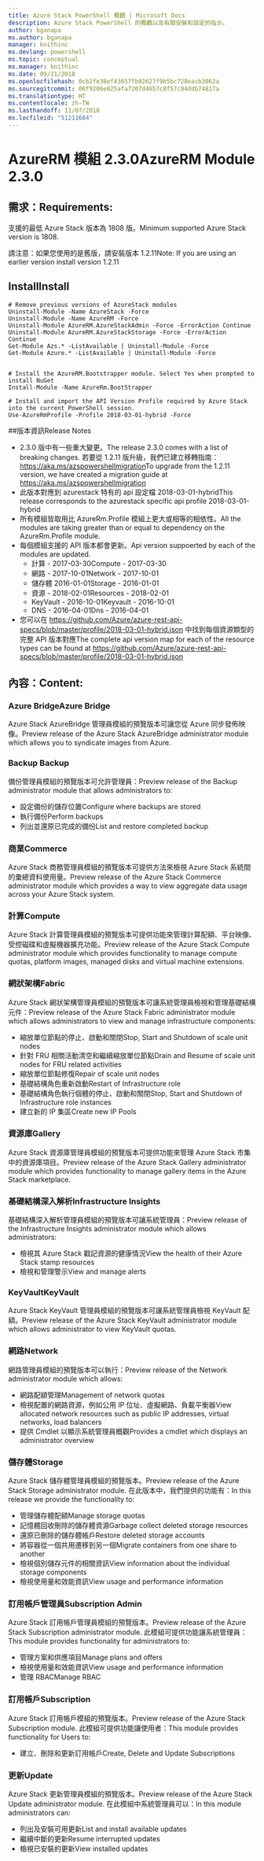 ```yaml
---
title: Azure Stack PowerShell 概觀 | Microsoft Docs
description: Azure Stack PowerShell 的概觀以及有關安裝和設定的指示。
author: bganapa
ms.author: bganapa
manager: knithinc
ms.devlang: powershell
ms.topic: conceptual
ms.manager: knithinc
ms.date: 09/21/2018
ms.openlocfilehash: 0cb2fe38ef43657fb02627f9b5bc728eacb3062a
ms.sourcegitcommit: 06f9206e025afa7207d4657c8f57c94ddb74817a
ms.translationtype: HT
ms.contentlocale: zh-TW
ms.lasthandoff: 11/07/2018
ms.locfileid: "51211684"
---
```

# <a name="azurerm-module-230"></a><span data-ttu-id="d95f6-103">AzureRM 模組 2.3.0</span><span class="sxs-lookup"><span data-stu-id="d95f6-103">AzureRM Module 2.3.0</span></span>

## <a name="requirements"></a><span data-ttu-id="d95f6-104">需求：</span><span class="sxs-lookup"><span data-stu-id="d95f6-104">Requirements:</span></span>
<span data-ttu-id="d95f6-105">支援的最低 Azure Stack 版本為 1808 版。</span><span class="sxs-lookup"><span data-stu-id="d95f6-105">Minimum supported Azure Stack version is 1808.</span></span>

<span data-ttu-id="d95f6-106">請注意：如果您使用的是舊版，請安裝版本 1.2.11</span><span class="sxs-lookup"><span data-stu-id="d95f6-106">Note: If you are using an earlier version install version 1.2.11</span></span>


## <a name="install"></a><span data-ttu-id="d95f6-107">Install</span><span class="sxs-lookup"><span data-stu-id="d95f6-107">Install</span></span>
```powershell-interactive
# Remove previous versions of AzureStack modules
Uninstall-Module -Name AzureStack -Force 
Uninstall-Module -Name AzureRM -Force 
Uninstall-Module AzureRM.AzureStackAdmin -Force -ErrorAction Continue
Uninstall-Module AzureRM.AzureStackStorage -Force -ErrorAction Continue
Get-Module Azs.* -ListAvailable | Uninstall-Module -Force
Get-Module Azure.* -ListAvailable | Uninstall-Module -Force


# Install the AzureRM.Bootstrapper module. Select Yes when prompted to install NuGet
Install-Module -Name AzureRm.BootStrapper

# Install and import the API Version Profile required by Azure Stack into the current PowerShell session.
Use-AzureRmProfile -Profile 2018-03-01-hybrid -Force

```

##<a name="release-notes"></a><span data-ttu-id="d95f6-108">版本資訊</span><span class="sxs-lookup"><span data-stu-id="d95f6-108">Release Notes</span></span>
* <span data-ttu-id="d95f6-109">2.3.0 版中有一些重大變更。</span><span class="sxs-lookup"><span data-stu-id="d95f6-109">The release 2.3.0 comes with a list of breaking changes.</span></span> <span data-ttu-id="d95f6-110">若要從 1.2.11 版升級，我們已建立移轉指南： https://aka.ms/azspowershellmigration</span><span class="sxs-lookup"><span data-stu-id="d95f6-110">To upgrade from the 1.2.11 version, we have created a migration guide at https://aka.ms/azspowershellmigration</span></span>
* <span data-ttu-id="d95f6-111">此版本對應到 azurestack 特有的 api 設定檔 2018-03-01-hybrid</span><span class="sxs-lookup"><span data-stu-id="d95f6-111">This release corresponds to the azurestack specific api profile 2018-03-01-hybrid</span></span>
* <span data-ttu-id="d95f6-112">所有模組皆取用比 AzureRm.Profile 模組上更大或相等的相依性。</span><span class="sxs-lookup"><span data-stu-id="d95f6-112">All the modules are taking greater than or equal to dependency on the AzureRm.Profile module.</span></span>
* <span data-ttu-id="d95f6-113">每個模組支援的 API 版本都會更新。</span><span class="sxs-lookup"><span data-stu-id="d95f6-113">Api version suppoerted by  each of the modules are updated.</span></span> 
    * <span data-ttu-id="d95f6-114">計算 - 2017-03-30</span><span class="sxs-lookup"><span data-stu-id="d95f6-114">Compute - 2017-03-30</span></span>
    * <span data-ttu-id="d95f6-115">網路 - 2017-10-01</span><span class="sxs-lookup"><span data-stu-id="d95f6-115">Network - 2017-10-01</span></span>
    * <span data-ttu-id="d95f6-116">儲存體 2016-01-01</span><span class="sxs-lookup"><span data-stu-id="d95f6-116">Storage - 2016-01-01</span></span>
    * <span data-ttu-id="d95f6-117">資源 - 2018-02-01</span><span class="sxs-lookup"><span data-stu-id="d95f6-117">Resources - 2018-02-01</span></span>
    * <span data-ttu-id="d95f6-118">KeyVault - 2016-10-01</span><span class="sxs-lookup"><span data-stu-id="d95f6-118">Keyvault - 2016-10-01</span></span>
    * <span data-ttu-id="d95f6-119">DNS - 2016-04-01</span><span class="sxs-lookup"><span data-stu-id="d95f6-119">Dns - 2016-04-01</span></span>
* <span data-ttu-id="d95f6-120">您可以在 https://github.com/Azure/azure-rest-api-specs/blob/master/profile/2018-03-01-hybrid.json 中找到每個資源類型的完整 API 版本對應</span><span class="sxs-lookup"><span data-stu-id="d95f6-120">The complete api version map for each of the resource types can be found at https://github.com/Azure/azure-rest-api-specs/blob/master/profile/2018-03-01-hybrid.json</span></span>

## <a name="content"></a><span data-ttu-id="d95f6-121">內容：</span><span class="sxs-lookup"><span data-stu-id="d95f6-121">Content:</span></span>
### <a name="azure-bridge"></a><span data-ttu-id="d95f6-122">Azure Bridge</span><span class="sxs-lookup"><span data-stu-id="d95f6-122">Azure Bridge</span></span>
<span data-ttu-id="d95f6-123">Azure Stack AzureBridge 管理員模組的預覽版本可讓您從 Azure 同步發佈映像。</span><span class="sxs-lookup"><span data-stu-id="d95f6-123">Preview release of the Azure Stack AzureBridge administrator module which allows you to syndicate images from Azure.</span></span>

### <a name="backup"></a><span data-ttu-id="d95f6-124">Backup </span><span class="sxs-lookup"><span data-stu-id="d95f6-124">Backup</span></span>
<span data-ttu-id="d95f6-125">備份管理員模組的預覽版本可允許管理員：</span><span class="sxs-lookup"><span data-stu-id="d95f6-125">Preview release of the Backup administrator module that allows administrators to:</span></span>
- <span data-ttu-id="d95f6-126">設定備份的儲存位置</span><span class="sxs-lookup"><span data-stu-id="d95f6-126">Configure where backups are stored</span></span>
- <span data-ttu-id="d95f6-127">執行備份</span><span class="sxs-lookup"><span data-stu-id="d95f6-127">Perform backups</span></span>
- <span data-ttu-id="d95f6-128">列出並還原已完成的備份</span><span class="sxs-lookup"><span data-stu-id="d95f6-128">List and restore completed backup</span></span>

### <a name="commerce"></a><span data-ttu-id="d95f6-129">商業</span><span class="sxs-lookup"><span data-stu-id="d95f6-129">Commerce</span></span>
<span data-ttu-id="d95f6-130">Azure Stack 商務管理員模組的預覽版本可提供方法來檢視 Azure Stack 系統間的彙總資料使用量。</span><span class="sxs-lookup"><span data-stu-id="d95f6-130">Preview release of the Azure Stack Commerce administrator module which provides a way to view aggregate data usage across your Azure Stack system.</span></span>

### <a name="compute"></a><span data-ttu-id="d95f6-131">計算</span><span class="sxs-lookup"><span data-stu-id="d95f6-131">Compute</span></span>
<span data-ttu-id="d95f6-132">Azure Stack 計算管理員模組的預覽版本可提供功能來管理計算配額、平台映像、受控磁碟和虛擬機器擴充功能。</span><span class="sxs-lookup"><span data-stu-id="d95f6-132">Preview release of the Azure Stack Compute administrator module which provides functionality to manage compute quotas, platform images, managed disks and virtual machine extensions.</span></span>

### <a name="fabric"></a><span data-ttu-id="d95f6-133">網狀架構</span><span class="sxs-lookup"><span data-stu-id="d95f6-133">Fabric</span></span>
<span data-ttu-id="d95f6-134">Azure Stack 網狀架構管理員模組的預覽版本可讓系統管理員檢視和管理基礎結構元件：</span><span class="sxs-lookup"><span data-stu-id="d95f6-134">Preview release of the Azure Stack Fabric administrator module which allows administrators to view and manage infrastructure components:</span></span>
- <span data-ttu-id="d95f6-135">縮放單位節點的停止、啟動和關閉</span><span class="sxs-lookup"><span data-stu-id="d95f6-135">Stop, Start and Shutdown of scale unit nodes</span></span>
- <span data-ttu-id="d95f6-136">針對 FRU 相關活動清空和繼續縮放單位節點</span><span class="sxs-lookup"><span data-stu-id="d95f6-136">Drain and Resume of scale unit nodes for FRU related activities</span></span>
- <span data-ttu-id="d95f6-137">縮放單位節點修復</span><span class="sxs-lookup"><span data-stu-id="d95f6-137">Repair of scale unit nodes</span></span>
- <span data-ttu-id="d95f6-138">基礎結構角色重新啟動</span><span class="sxs-lookup"><span data-stu-id="d95f6-138">Restart of Infrastructure role</span></span>
- <span data-ttu-id="d95f6-139">基礎結構角色執行個體的停止、啟動和關閉</span><span class="sxs-lookup"><span data-stu-id="d95f6-139">Stop, Start and Shutdown of Infrastructure role instances</span></span>
- <span data-ttu-id="d95f6-140">建立新的 IP 集區</span><span class="sxs-lookup"><span data-stu-id="d95f6-140">Create new IP Pools</span></span>


### <a name="gallery"></a><span data-ttu-id="d95f6-141">資源庫</span><span class="sxs-lookup"><span data-stu-id="d95f6-141">Gallery</span></span>
<span data-ttu-id="d95f6-142">Azure Stack 資源庫管理員模組的預覽版本可提供功能來管理 Azure Stack 市集中的資源庫項目。</span><span class="sxs-lookup"><span data-stu-id="d95f6-142">Preview release of the Azure Stack Gallery administrator module which provides functionality to manage gallery items in the Azure Stack marketplace.</span></span>

### <a name="infrastructure-insights"></a><span data-ttu-id="d95f6-143">基礎結構深入解析</span><span class="sxs-lookup"><span data-stu-id="d95f6-143">Infrastructure Insights</span></span>
<span data-ttu-id="d95f6-144">基礎結構深入解析管理員模組的預覽版本可讓系統管理員：</span><span class="sxs-lookup"><span data-stu-id="d95f6-144">Preview release of the Infrastructure Insights administrator module which allows administrators:</span></span>
- <span data-ttu-id="d95f6-145">檢視其 Azure Stack 戳記資源的健康情況</span><span class="sxs-lookup"><span data-stu-id="d95f6-145">View the health of their Azure Stack stamp resources</span></span>
- <span data-ttu-id="d95f6-146">檢視和管理警示</span><span class="sxs-lookup"><span data-stu-id="d95f6-146">View and manage alerts</span></span>

### <a name="keyvault"></a><span data-ttu-id="d95f6-147">KeyVault</span><span class="sxs-lookup"><span data-stu-id="d95f6-147">KeyVault</span></span>
<span data-ttu-id="d95f6-148">Azure Stack KeyVault 管理員模組的預覽版本可讓系統管理員檢視 KeyVault 配額。</span><span class="sxs-lookup"><span data-stu-id="d95f6-148">Preview release of the Azure Stack KeyVault administrator module which allows administrator to view KeyVault quotas.</span></span>

### <a name="network"></a><span data-ttu-id="d95f6-149">網路</span><span class="sxs-lookup"><span data-stu-id="d95f6-149">Network</span></span>
<span data-ttu-id="d95f6-150">網路管理員模組的預覽版本可以執行：</span><span class="sxs-lookup"><span data-stu-id="d95f6-150">Preview release of the Network administrator module which allows:</span></span>
- <span data-ttu-id="d95f6-151">網路配額管理</span><span class="sxs-lookup"><span data-stu-id="d95f6-151">Management of network quotas</span></span>
- <span data-ttu-id="d95f6-152">檢視配置的網路資源，例如公用 IP 位址、虛擬網路、負載平衡器</span><span class="sxs-lookup"><span data-stu-id="d95f6-152">View allocated network resources such as public IP addresses, virtual networks, load balancers</span></span>
- <span data-ttu-id="d95f6-153">提供 Cmdlet 以顯示系統管理員概觀</span><span class="sxs-lookup"><span data-stu-id="d95f6-153">Provides a cmdlet which displays an administrator overview</span></span>

### <a name="storage"></a><span data-ttu-id="d95f6-154">儲存體</span><span class="sxs-lookup"><span data-stu-id="d95f6-154">Storage</span></span>
<span data-ttu-id="d95f6-155">Azure Stack 儲存體管理員模組的預覽版本。</span><span class="sxs-lookup"><span data-stu-id="d95f6-155">Preview release of the Azure Stack Storage administrator module.</span></span>  <span data-ttu-id="d95f6-156">在此版本中，我們提供的功能有：</span><span class="sxs-lookup"><span data-stu-id="d95f6-156">In this release we provide the functionality to:</span></span>
- <span data-ttu-id="d95f6-157">管理儲存體配額</span><span class="sxs-lookup"><span data-stu-id="d95f6-157">Manage storage quotas</span></span>
- <span data-ttu-id="d95f6-158">記憶體回收刪除的儲存體資源</span><span class="sxs-lookup"><span data-stu-id="d95f6-158">Garbage collect deleted storage resources</span></span>
- <span data-ttu-id="d95f6-159">還原已刪除的儲存體帳戶</span><span class="sxs-lookup"><span data-stu-id="d95f6-159">Restore deleted storage accounts</span></span>
- <span data-ttu-id="d95f6-160">將容器從一個共用遷移到另一個</span><span class="sxs-lookup"><span data-stu-id="d95f6-160">Migrate containers from one share to another</span></span>
- <span data-ttu-id="d95f6-161">檢視個別儲存元件的相關資訊</span><span class="sxs-lookup"><span data-stu-id="d95f6-161">View information about the individual storage components</span></span>
- <span data-ttu-id="d95f6-162">檢視使用量和效能資訊</span><span class="sxs-lookup"><span data-stu-id="d95f6-162">View usage and performance information</span></span>

### <a name="subscription-admin"></a><span data-ttu-id="d95f6-163">訂用帳戶管理員</span><span class="sxs-lookup"><span data-stu-id="d95f6-163">Subscription Admin</span></span>
<span data-ttu-id="d95f6-164">Azure Stack 訂用帳戶管理員模組的預覽版本。</span><span class="sxs-lookup"><span data-stu-id="d95f6-164">Preview release of the Azure Stack Subscription administrator module.</span></span>  <span data-ttu-id="d95f6-165">此模組可提供功能讓系統管理員：</span><span class="sxs-lookup"><span data-stu-id="d95f6-165">This module provides functionality for administrators to:</span></span>
- <span data-ttu-id="d95f6-166">管理方案和供應項目</span><span class="sxs-lookup"><span data-stu-id="d95f6-166">Manage plans and offers</span></span>
- <span data-ttu-id="d95f6-167">檢視使用量和效能資訊</span><span class="sxs-lookup"><span data-stu-id="d95f6-167">View usage and performance information</span></span>
- <span data-ttu-id="d95f6-168">管理 RBAC</span><span class="sxs-lookup"><span data-stu-id="d95f6-168">Manage RBAC</span></span>

### <a name="subscription"></a><span data-ttu-id="d95f6-169">訂用帳戶</span><span class="sxs-lookup"><span data-stu-id="d95f6-169">Subscription</span></span>
<span data-ttu-id="d95f6-170">Azure Stack 訂用帳戶模組的預覽版本。</span><span class="sxs-lookup"><span data-stu-id="d95f6-170">Preview release of the Azure Stack Subscription module.</span></span>  <span data-ttu-id="d95f6-171">此模組可提供功能讓使用者：</span><span class="sxs-lookup"><span data-stu-id="d95f6-171">This module provides functionality for Users to:</span></span>
- <span data-ttu-id="d95f6-172">建立、刪除和更新訂用帳戶</span><span class="sxs-lookup"><span data-stu-id="d95f6-172">Create, Delete and Update Subscriptions</span></span>

### <a name="update"></a><span data-ttu-id="d95f6-173">更新</span><span class="sxs-lookup"><span data-stu-id="d95f6-173">Update</span></span>
<span data-ttu-id="d95f6-174">Azure Stack 更新管理員模組的預覽版本。</span><span class="sxs-lookup"><span data-stu-id="d95f6-174">Preview release of the Azure Stack Update administrator module.</span></span>  <span data-ttu-id="d95f6-175">在此模組中系統管理員可以：</span><span class="sxs-lookup"><span data-stu-id="d95f6-175">In this module administrators can:</span></span>
- <span data-ttu-id="d95f6-176">列出及安裝可用更新</span><span class="sxs-lookup"><span data-stu-id="d95f6-176">List and install available updates</span></span>
- <span data-ttu-id="d95f6-177">繼續中斷的更新</span><span class="sxs-lookup"><span data-stu-id="d95f6-177">Resume interrupted updates</span></span>
- <span data-ttu-id="d95f6-178">檢視已安裝的更新</span><span class="sxs-lookup"><span data-stu-id="d95f6-178">View installed updates</span></span>
